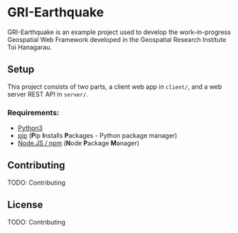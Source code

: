 # GRI-Earthquake

GRI-Earthquake is an example project used to develop the work-in-progress
Geospatial Web Framework developed in the Geospatial Research Institute Toi Hanagarau.

## Setup
This project consists of two parts, a client web app in `client/`, and a web server REST API in `server/`.

### Requirements:
* [Python3](https://www.python.org/downloads/)
* [pip](https://pypi.org/project/pip/) (**P**ip **I**nstalls **P**ackages - Python package manager)
* [Node.JS / npm](https://nodejs.org) (**N**ode **P**ackage **M**anager)


## Contributing
TODO: Contributing
## License
TODO: Contributing